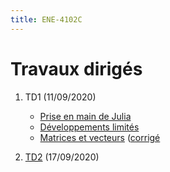 ```yaml
---
title: ENE-4102C
---
```


# Travaux dirigés

1. TD1 (11/09/2020)

	* [Prise en main de Julia](td1/part1.html)
	* [Développements limités](td1/part2.html)
	* [Matrices et vecteurs](td1/part3.html) ([corrigé](corrigés/part3.html)

1. [TD2](td2.html) (17/09/2020)

